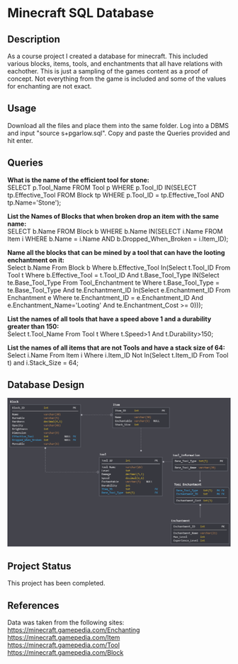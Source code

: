 # Minecraft SQL Database
## Description
As a course project I created a database for minecraft. This included various blocks, items, tools, and enchantments that all have relations with eachother. This is just a sampling of the games content as a proof of concept. Not everything from the game is included and some of the values for enchanting are not exact.
## Usage
Download all the files and place them into the same folder.
Log into a DBMS and input "source s+pgarlow.sql".
Copy and paste the Queries provided and hit enter.
## Queries
**What is the name of the efficient tool for stone:**<br />
SELECT p.Tool_Name FROM Tool p WHERE p.Tool_ID IN(SELECT tp.Effective_Tool FROM Block tp WHERE p.Tool_ID = tp.Effective_Tool AND tp.Name='Stone');

**List the Names of Blocks that when broken drop an item with the same name:**<br />
SELECT b.Name FROM Block b WHERE b.Name IN(SELECT i.Name FROM Item i WHERE b.Name = i.Name AND b.Dropped_When_Broken = i.Item_ID);

**Name all the blocks that can be mined by a tool that can have the looting enchantment on it:**<br />
Select b.Name From Block b Where b.Effective_Tool In(Select t.Tool_ID From Tool t Where b.Effective_Tool = t.Tool_ID And t.Base_Tool_Type IN(Select te.Base_Tool_Type From Tool_Enchantment te Where t.Base_Tool_Type = te.Base_Tool_Type And te.Enchantment_ID In(Select e.Enchantment_ID From Enchantment e Where te.Enchantment_ID = e.Enchantment_ID And e.Enchantment_Name='Looting' And te.Enchantment_Cost >= 0)));

**List the names of all tools that have a speed above 1 and a durability greater than 150:**<br />
Select t.Tool_Name From Tool t Where t.Speed>1 And t.Durability>150;

**List the names of all items that are not Tools and have a stack size of 64:**<br />
Select i.Name From Item i Where i.Item_ID Not In(Select t.Item_ID From Tool t) and i.Stack_Size = 64;
## Database Design
![Image of Design](https://github.com/PatrickGarlow/Minecraft-Database/blob/master/Minecraft_Database_Diagram.PNG)
## Project Status
This project has been completed.
## References
Data was taken from the following sites:<br />
https://minecraft.gamepedia.com/Enchanting<br />
https://minecraft.gamepedia.com/Item<br />
https://minecraft.gamepedia.com/Tool<br />
https://minecraft.gamepedia.com/Block<br />
